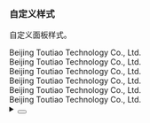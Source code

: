 ### 自定义样式

自定义面板样式。

<div class="cell-demo vp-raw">
  <yc-collapse
    :default-active-key="['1', 2]"
    :bordered="false">
    <yc-collapse-item
      header="Beijing Toutiao Technology Co., Ltd."
      :style="customStyle"
      path="1">
      <div>Beijing Toutiao Technology Co., Ltd.</div>
      <div>Beijing Toutiao Technology Co., Ltd.</div>
    </yc-collapse-item>
    <yc-collapse-item
      header="Beijing Toutiao Technology Co., Ltd."
      :style="customStyle"
      :path="2">
      <div>Beijing Toutiao Technology Co., Ltd.</div>
      <div>Beijing Toutiao Technology Co., Ltd.</div>
    </yc-collapse-item>
    <yc-collapse-item
      header="Beijing Toutiao Technology Co., Ltd."
      :style="customStyle"
      path="3">
      <div>Beijing Toutiao Technology Co., Ltd.</div>
      <div>Beijing Toutiao Technology Co., Ltd.</div>
    </yc-collapse-item>
  </yc-collapse>
</div>

<script setup>
const customStyle = {
  borderRadius: '6px',
  marginBottom: '18px',
  border: 'none',
  overflow: 'hidden',
};
</script>

<details>
<summary>
 <button class="code-btn"  >
    <icon-code />
 </button>
</summary>

```vue
<template>
  <yc-collapse
    :default-active-key="['1', 2]"
    :bordered="false">
    <yc-collapse-item
      header="Beijing Toutiao Technology Co., Ltd."
      :style="customStyle"
      path="1">
      <div>Beijing Toutiao Technology Co., Ltd.</div>
      <div>Beijing Toutiao Technology Co., Ltd.</div>
    </yc-collapse-item>
    <yc-collapse-item
      header="Beijing Toutiao Technology Co., Ltd."
      :style="customStyle"
      :path="2">
      <div>Beijing Toutiao Technology Co., Ltd.</div>
      <div>Beijing Toutiao Technology Co., Ltd.</div>
    </yc-collapse-item>
    <yc-collapse-item
      header="Beijing Toutiao Technology Co., Ltd."
      :style="customStyle"
      path="3">
      <div>Beijing Toutiao Technology Co., Ltd.</div>
      <div>Beijing Toutiao Technology Co., Ltd.</div>
    </yc-collapse-item>
  </yc-collapse>
</template>

<script setup>
const customStyle = {
  borderRadius: '6px',
  marginBottom: '18px',
  border: 'none',
  overflow: 'hidden',
};
</script>
```

</details>
